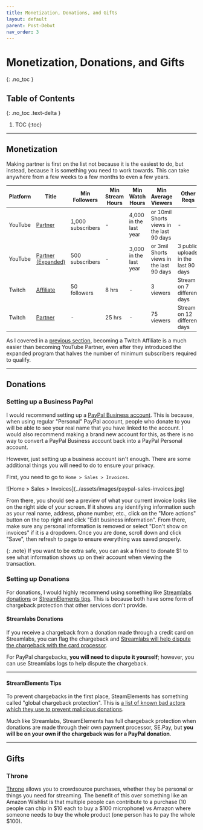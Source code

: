 ```yaml
---
title: Monetization, Donations, and Gifts
layout: default
parent: Post-Debut
nav_order: 3
---
```


# Monetization, Donations, and Gifts
{: .no_toc }

## Table of Contents
{: .no_toc .text-delta }

1. TOC
{:toc}

-----

## Monetization

Making partner is first on the list not because it is the easiest to do, but instead, because it is something you need to work towards. This can take anywhere from a few weeks to a few months to even a few years.

| Platform | Title | Min Followers | Min Stream Hours | Min Watch Hours | Min Average Viewers | Other Reqs |
| -------- | ----- | ------------- | ---------------- | --------------- | ------------------- | ---------- |
| YouTube | [Partner](https://support.google.com/youtube/answer/72851) | 1,000 subscribers | - | 4,000 in the last year | or 10mil Shorts views in the last 90 days | - |
| YouTube | [Partner (Expanded)](https://support.google.com/youtube/answer/13429240) | 500 subscribers | - | 3,000 in the last year | or 3mil Shorts views in the last 90 days | 3 public uploads in the last 90 days |
| Twitch | [Affiliate](https://help.twitch.tv/s/article/joining-the-affiliate-program) | 50 followers | 8 hrs | - | 3 viewers | Stream on 7 different days
| Twitch | [Partner](https://help.twitch.tv/s/article/achievements#Partner) | - | 25 hrs | - | 75 viewers | Stream on 12 different days |

As I covered in a [previous section](/preparing-for-your-debut/channel-and-social-media-setup.html), becoming a Twitch Affiliate is a much easier than becoming YouTube Partner, even after they introduced the expanded program that halves the number of minimum subscribers required to qualify.

-----

## Donations
### Setting up a Business PayPal

I would recommend setting up a [PayPal Business account](https://www.paypal.com/us/business/open-business-account). This is because, when using regular "Personal" PayPal account, people who donate to you will be able to see your real name that you have linked to the account. I would also recommend making a brand new account for this, as there is no way to convert a PayPal Business account back into a PayPal Personal account.

However, just setting up a business account isn't enough. There are some additional things you will need to do to ensure your privacy.

First, you need to go to `Home > Sales > Invoices`.

<div class="code-example" markdown="1">
![Home > Sales > Invoices](../assets/images/paypal-sales-invoices.jpg)
</div>

From there, you should see a preview of what your current invoice looks like on the right side of your screen. If it shows any identifying information such as your real name, address, phone number, etc., click on the "More actions" button on the top right and click "Edit business information". From there, make sure any personal information is removed or select "Don't show on invoices" if it is a dropdown. Once you are done, scroll down and click "Save", then refresh to page to ensure everything was saved properly.

{: .note}
If you want to be extra safe, you can ask a friend to donate $1 to see what information shows up on their account when viewing the transaction.

### Setting up Donations

For donations, I would highly recommend using something like [Streamlabs donations](https://streamlabs.com/donations) or [StreamElements tips](https://streamelements.com/setips). This is because both have some form of chargeback protection that other services don't provide.

<div class="code-example bg-grey-lt-000" markdown="1">

#### Streamlabs Donations

If you receive a chargeback from a donation made through a credit card on Streamlabs, you can flag the chargeback and [Streamlabs will help dispute the chargeback with the card processor]((https://streamlabs.com/content-hub/post/i-received-a-chargeback-what-now)).

For PayPal chargebacks, **you will need to dispute it yourself**; however, you can use Streamlabs logs to help dispute the chargeback.

-----

#### StreamElements Tips

To prevent chargebacks in the first place, SteamElements has something called "global chargeback protection". This is [a list of known bad actors which they use to prevent malicious donations](https://blog.streamelements.com/advanced-chargeback-protection-for-twitch-and-youtube-stops-bad-donations-from-ruining-your-day-c33f0b2b6f19).

Much like Streamlabs, StreamElements has full chargeback protection when donations are made through their own payment processor, SE.Pay, but **you will be on your own if the chargeback was for a PayPal donation**.

</div>

-----

## Gifts

### Throne

[Throne](https://throne.com/) allows you to crowdsource purchases, whether they be personal or things you need for streaming. The benefit of this over something like an Amazon Wishlist is that multiple people can contribute to a purchase (10 people can chip in $10 each to buy a $100 microphone) vs Amazon where someone needs to buy the whole product (one person has to pay the whole $100).